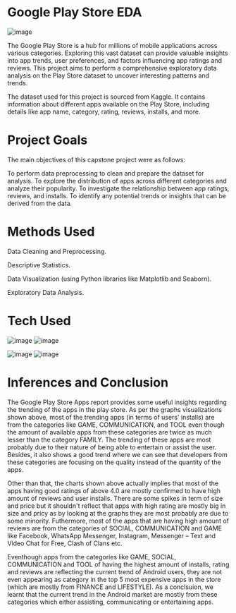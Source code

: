 # Google Play Store EDA

![image](https://github.com/user-attachments/assets/af7ef53c-33df-4b23-9b3a-7e842dce01fa)






The Google Play Store is a hub for millions of mobile applications across various categories. Exploring this vast dataset can provide valuable insights into app trends, user preferences, and factors influencing app ratings and reviews. This project aims to perform a comprehensive exploratory data analysis on the Play Store dataset to uncover interesting patterns and trends.

The dataset used for this project is sourced from Kaggle. 
It contains information about different apps available on the Play Store, including details like app name, category, rating, reviews, installs, and more.


# Project Goals 

The main objectives of this capstone project were as follows:

To perform data preprocessing to clean and prepare the dataset for analysis.
To explore the distribution of apps across different categories and analyze their popularity.
To investigate the relationship between app ratings, reviews, and installs.
To identify any potential trends or insights that can be derived from the data.


# Methods Used

Data Cleaning and Preprocessing.

Descriptive Statistics.

Data Visualization (using Python libraries like Matplotlib and Seaborn).

Exploratory Data Analysis.



# Tech Used


![image](https://github.com/user-attachments/assets/fc1b3402-30d2-412c-9d27-2786b55686e3)     ![image](https://github.com/user-attachments/assets/89c57b57-92ee-49cf-ae92-3213e25dbd32)

![image](https://github.com/user-attachments/assets/95bc5577-1ec6-404d-a60b-3af839c25289)     ![image](https://github.com/user-attachments/assets/2f3eed65-b7b6-493e-8084-3bb3cf2e0eb1)




# Inferences and Conclusion

The Google Play Store Apps report provides some useful insights regarding the trending of the apps in the play store. As per the graphs visualizations shown above, most of the trending apps (in terms of users' installs) are from the categories like GAME, COMMUNICATION, and TOOL even though the amount of available apps from these categories are twice as much lesser than the category FAMILY. The trending of these apps are most probably due to their nature of being able to entertain or assist the user. Besides, it also shows a good trend where we can see that developers from these categories are focusing on the quality instead of the quantity of the apps.

Other than that, the charts shown above actually implies that most of the apps having good ratings of above 4.0 are mostly confirmed to have high amount of reviews and user installs. There are some spikes in term of size and price but it shouldn't reflect that apps with high rating are mostly big in size and pricy as by looking at the graphs they are most probably are due to some minority. Futhermore, most of the apps that are having high amount of reviews are from the categories of SOCIAL, COMMUNICATION and GAME like Facebook, WhatsApp Messenger, Instagram, Messenger – Text and Video Chat for Free, Clash of Clans etc.

Eventhough apps from the categories like GAME, SOCIAL, COMMUNICATION and TOOL of having the highest amount of installs, rating and reviews are reflecting the current trend of Android users, they are not even appearing as category in the top 5 most expensive apps in the store (which are mostly from FINANCE and LIFESTYLE). As a conclsuion, we learnt that the current trend in the Android market are mostly from these categories which either assisting, communicating or entertaining apps.



